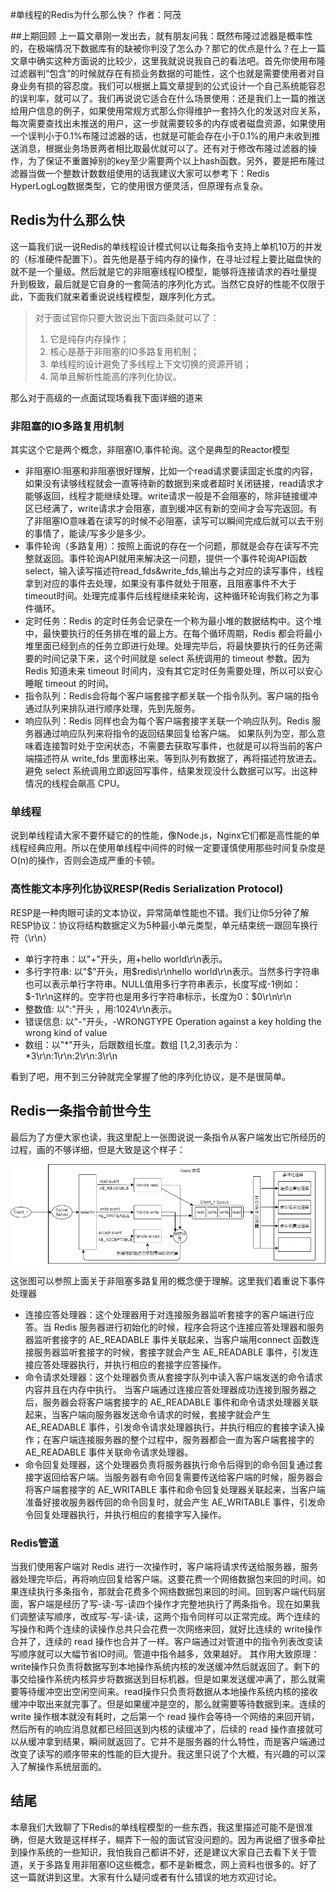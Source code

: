 #单线程的Redis为什么那么快？
作者：阿茂

##上期回顾
上一篇文章刚一发出去，就有朋友问我：既然布隆过滤器是概率性的，在极端情况下数据库有的缺被你判没了怎么办？那它的优点是什么？在上一篇文章中确实这种方面说的比较少，这里我就说说我自己的看法吧。首先你使用布隆过滤器判“包含”的时候就存在有损业务数据的可能性，这个也就是需要使用者对自身业务有损的容忍度。我们可以根据上篇文章提到的公式设计一个自己系统能容忍的误判率，就可以了。我们再说说它适合在什么场景使用：还是我们上一篇的推送给用户信息的例子，如果使用常规方式那么你得维护一套持久化的发送对应关系，每次需要查找出未推送的用户，这一步就需要较多的内存或者磁盘资源，如果使用一个误判小于0.1%布隆过滤器的话，也就是可能会存在小于0.1%的用户未收到推送消息，根据业务场景两者相比取最优就可以了。还有对于修改布隆过滤器的操作，为了保证不重置掉别的key至少需要两个以上hash函数。另外，要是把布隆过滤器当做一个整数计数数组使用的话我建议大家可以参考下：Redis HyperLogLog数据类型，它的使用很方便灵活，但原理有点复杂。

## Redis为什么那么快
这一篇我们说一说Redis的单线程设计模式何以让每条指令支持上单机10万的并发的（标准硬件配置下）。首先他是基于纯内存的操作，在寻址过程上要比磁盘快的就不是一个量级。然后就是它的非阻塞线程IO模型，能够将连接请求的吞吐量提升到极致，最后就是它自身的一套简洁的序列化方式。当然它良好的性能不仅限于此，下面我们就来着重说说线程模型，跟序列化方式。
>对于面试官你只要大致说出下面四条就可以了：
>1. 它是纯存内存操作；
>2. 核心是基于非阻塞的IO多路复用机制；
>3. 单线程的设计避免了多线程上下文切换的资源开销；
>4. 简单且解析性能高的序列化协议。

那么对于高级的一点面试现场看我下面详细的道来
### 非阻塞的IO多路复用机制
其实这个它是两个概念，非阻塞IO,事件轮询。这个是典型的Reactor模型
- 非阻塞IO:阻塞和非阻塞很好理解，比如一个read请求要读固定长度的内容，如果没有读够线程就会一直等待新的数据到来或者超时关闭链接，read请求才能够返回，线程才能继续处理。write请求一般是不会阻塞的，除非链接缓冲区已经满了，write请求才会阻塞，直到缓冲区有新的空间才会写完返回。有了非阻塞IO意味着在读写的时候不必阻塞，读写可以瞬间完成后就可以去干别的事情了，能读/写多少是多少。
- 事件轮询（多路复用）：按照上面说的存在一个问题，那就是会存在读写不完整就返回。事件轮询API就用来解决这一问题，提供一个事件轮询API函数select，输入读写描述符read_fds&write_fds,输出与之对应的读写事件，线程拿到对应的事件去处理，如果没有事件就处于阻塞，且阻塞事件不大于timeout时间。处理完成事件后线程继续来轮询，这种循环轮询我们称之为事件循环。
- 定时任务：Redis 的定时任务会记录在一个称为最小堆的数据结构中。这个堆中，最快要执行的任务排在堆的最上方。在每个循环周期，Redis 都会将最小堆里面已经到点的任务立即进行处理。处理完毕后，将最快要执行的任务还需要的时间记录下来，这个时间就是 select 系统调用的 timeout 参数。因为 Redis 知道未来 timeout 时间内，没有其它定时任务需要处理，所以可以安心睡眠 timeout 的时间。
- 指令队列：Redis会将每个客户端套接字都关联一个指令队列。客户端的指令通过队列来排队进行顺序处理，先到先服务。
- 响应队列：Redis 同样也会为每个客户端套接字关联一个响应队列。Redis 服务器通过响应队列来将指令的返回结果回复给客户端。 如果队列为空，那么意味着连接暂时处于空闲状态，不需要去获取写事件，也就是可以将当前的客户端描述符从 write_fds 里面移出来。等到队列有数据了，再将描述符放进去。避免 select 系统调用立即返回写事件，结果发现没什么数据可以写。出这种情况的线程会飙高 CPU。
### 单线程
说到单线程请大家不要怀疑它的的性能，像Node.js，Nginx它们都是高性能的单线程经典应用。所以在使用单线程中间件的时候一定要谨慎使用那些时间复杂度是O(n)的操作，否则会造成严重的卡顿。
### 高性能文本序列化协议RESP(Redis Serialization Protocol)
RESP是一种肉眼可读的文本协议，异常简单性能也不错。我们让你5分钟了解RESP协议：协议将结构数据定义为5种最小单元类型，单元结束统一跟回车换行符（\r\n）

- 单行字符串：以"+"开头，用+hello world\r\n表示。
- 多行字符串: 以"$"开头，用$redis\r\nhello world\r\n表示。当然多行字符串也可以表示单行字符串。NULL值用多行字符串表示，长度写成-1例如：$-1\r\n这样的。空字符也是用多行字符串标示，长度为0：$0\r\n\r\n
- 整数值: 以":"开头 ，用:1024\r\n表示。
- 错误信息: 以"-"开头，-WRONGTYPE Operation against a key holding the wrong kind of value
- 数组：以"*"开头，后跟数组长度。数组 [1,2,3]表示为：*3\r\n:1\r\n:2\r\n:3\r\n

看到了吧，用不到三分钟就完全掌握了他的序列化协议，是不是很简单。

##  Redis一条指令前世今生
最后为了方便大家也读，我这里配上一张图说说一条指令从客户端发出它所经历的过程，画的不够详细，但是大致是这个样子：

![](../resource/redis线程模型.png)

这张图可以参照上面关于非阻塞多路复用的概念便于理解。这里我们着重说下事件处理器

- 连接应答处理器：这个处理器用于对连接服务器监听套接字的客户端进行应答。当 Redis 服务器进行初始化的时候，程序会将这个连接应答处理器和服务器监听套接字的 AE_READABLE 事件关联起来，当客户端用connect 函数连接服务器监听套接字的时候，套接字就会产生 AE_READABLE 事件，引发连接应答处理器执行，并执行相应的套接字应答操作。
- 命令请求处理器：这个处理器负责从套接字队列中读入客户端发送的命令请求内容并且在内存中执行。 当客户端通过连接应答处理器成功连接到服务器之后，服务器会将客户端套接字的 AE_READABLE 事件和命令请求处理器关联起来，当客户端向服务器发送命令请求的时候，套接字就会产生 AE_READABLE 事件，引发命令请求处理器执行，并执行相应的套接字读入操作；在客户端连接服务器的整个过程中，服务器都会一直为客户端套接字的 AE_READABLE 事件关联命令请求处理器。
- 命令回复处理器，这个处理器负责将服务器执行命令后得到的命令回复通过套接字返回给客户端。当服务器有命令回复需要传送给客户端的时候，服务器会将客户端套接字的 AE_WRITABLE 事件和命令回复处理器关联起来，当客户端准备好接收服务器传回的命令回复时，就会产生 AE_WRITABLE 事件，引发命令回复处理器执行，并执行相应的套接字写入操作。
### Redis管道
当我们使用客户端对 Redis 进行一次操作时，客户端将请求传送给服务器，服务器处理完毕后，再将响应回复给客户端。这要花费一个网络数据包来回的时间。如果连续执行多条指令，那就会花费多个网络数据包来回的时间。回到客户端代码层面，客户端是经历了写-读-写-读四个操作才完整地执行了两条指令。现在如果我们调整读写顺序，改成写-写-读-读，这两个指令同样可以正常完成。两个连续的写操作和两个连续的读操作总共只会花费一次网络来回，就好比连续的 write操作合并了，连续的 read 操作也合并了一样。客户端通过对管道中的指令列表改变读写顺序就可以大幅节省IO时间。管道中指令越多，效果越好。
其作用大致原理：write操作只负责将数据写到本地操作系统内核的发送缓冲然后就返回了。剩下的事交给操作系统内核异步将数据送到目标机器。但是如果发送缓冲满了，那么就需要等待缓冲空出空闲空间来。read操作只负责将数据从本地操作系统内核的接收缓冲中取出来就完事了。但是如果缓冲是空的，那么就需要等待数据到来。连续的 write 操作根本就没有耗时，之后第一个 read 操作会等待一个网络的来回开销，然后所有的响应消息就都已经回送到内核的读缓冲了，后续的 read 操作直接就可以从缓冲拿到结果，瞬间就返回了。它并不是服务器的什么特性，而是客户端通过改变了读写的顺序带来的性能的巨大提升。我这里只说了个大概，有兴趣的可以深入了解操作系统层面的。
## 结尾
本章我们大致聊了下Redis的单线程模型的一些东西，我这里描述可能不是很准确，但是大致是这样样子，糊弄下一般的面试官没问题的。因为再说细了很多牵扯到操作系统的一些知识，我怕我自己都讲不好，还是建议大家自己去看下关于管道，关于多路复用非阻塞IO这些概念，都不是新概念，网上资料也很多的。好了这一篇就讲到这里。大家有什么疑问或者有什么错误的地方欢迎讨论。
